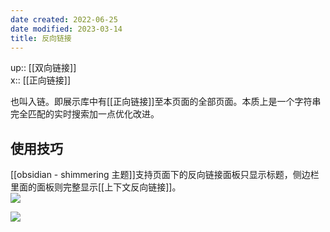 ```yaml
---
date created: 2022-06-25
date modified: 2023-03-14
title: 反向链接
---
```


up:: [[双向链接]]  
x:: [[正向链接]]  

也叫入链。即展示库中有[[正向链接]]至本页面的全部页面。本质上是一个字符串完全匹配的实时搜索加一点优化改进。

## 使用技巧

[[obsidian - shimmering 主题]]支持页面下的反向链接面板只显示标题，侧边栏里面的面板则完整显示[[上下文反向链接]]。  
![](https://img2.oldwinter.top/Pasted%20image%2020220811214324.png)

![](https://img2.oldwinter.top/Pasted%20image%2020220811214421.png)

